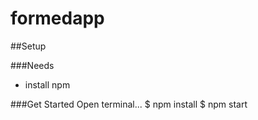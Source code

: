 # formedapp

##Setup

###Needs
- install npm

###Get Started
Open terminal...
$ npm install
$ npm start